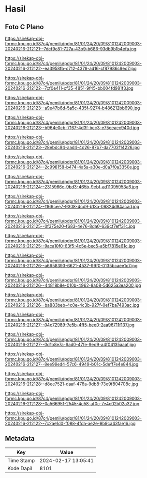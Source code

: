 # Hasil

## Foto C Plano

https://sirekap-obj-formc.kpu.go.id/87c4/pemilu/pdpr/81/01/24/20/09/8101242009003-20240216-212121--7dcf9c81-727a-43b9-b686-93db9b1b4efa.jpg

https://sirekap-obj-formc.kpu.go.id/87c4/pemilu/pdpr/81/01/24/20/09/8101242009003-20240216-212122--ea3958fb-c712-4379-ad16-cf87986c9ec7.jpg

https://sirekap-obj-formc.kpu.go.id/87c4/pemilu/pdpr/81/01/24/20/09/8101242009003-20240216-212122--7cf0e411-cf35-4851-9f45-bb004fd981f3.jpg

https://sirekap-obj-formc.kpu.go.id/87c4/pemilu/pdpr/81/01/24/20/09/8101242009003-20240216-212123--a9e47b6d-5a5c-435f-9274-b486212bb690.jpg

https://sirekap-obj-formc.kpu.go.id/87c4/pemilu/pdpr/81/01/24/20/09/8101242009003-20240216-212123--b964e0cb-7167-4d3f-bcc3-e75eeaec940d.jpg

https://sirekap-obj-formc.kpu.go.id/87c4/pemilu/pdpr/81/01/24/20/09/8101242009003-20240216-212123--28ebdc94-aad4-4d26-87b7-da7703f14226.jpg

https://sirekap-obj-formc.kpu.go.id/87c4/pemilu/pdpr/81/01/24/20/09/8101242009003-20240216-212124--2c998158-b474-4a5a-a30e-d0a7f0a3350e.jpg

https://sirekap-obj-formc.kpu.go.id/87c4/pemilu/pdpr/81/01/24/20/09/8101242009003-20240216-212124--2315966c-9bd3-465b-9ebf-ad11095953a6.jpg

https://sirekap-obj-formc.kpu.go.id/87c4/pemilu/pdpr/81/01/24/20/09/8101242009003-20240216-212124--1169cee7-9308-4cd9-b13a-06824d84acad.jpg

https://sirekap-obj-formc.kpu.go.id/87c4/pemilu/pdpr/81/01/24/20/09/8101242009003-20240216-212125--0f375e20-f683-4e76-8da0-639cf7eff31c.jpg

https://sirekap-obj-formc.kpu.go.id/87c4/pemilu/pdpr/81/01/24/20/09/8101242009003-20240216-212125--9aca10f0-63f5-4c5e-bec5-a5bf7815e61c.jpg

https://sirekap-obj-formc.kpu.go.id/87c4/pemilu/pdpr/81/01/24/20/09/8101242009003-20240216-212126--a6658393-6621-4537-99f0-0135bcaee1c7.jpg

https://sirekap-obj-formc.kpu.go.id/87c4/pemilu/pdpr/81/01/24/20/09/8101242009003-20240216-212126--44818b8e-010b-4962-8a08-5d625a3ea200.jpg

https://sirekap-obj-formc.kpu.go.id/87c4/pemilu/pdpr/81/01/24/20/09/8101242009003-20240216-212126--ba883beb-4c0e-4c3b-927f-0ef7ba7493ac.jpg

https://sirekap-obj-formc.kpu.go.id/87c4/pemilu/pdpr/81/01/24/20/09/8101242009003-20240216-212127--04c72989-7e5b-4ff5-bee0-2aa96711f137.jpg

https://sirekap-obj-formc.kpu.go.id/87c4/pemilu/pdpr/81/01/24/20/09/8101242009003-20240216-212127--0d1b8e7a-6ad0-47fe-9ed9-a4f04135aaaf.jpg

https://sirekap-obj-formc.kpu.go.id/87c4/pemilu/pdpr/81/01/24/20/09/8101242009003-20240216-212127--8ee99ed4-57c6-4949-b01c-5deff7e4e844.jpg

https://sirekap-obj-formc.kpu.go.id/87c4/pemilu/pdpr/81/01/24/20/09/8101242009003-20240216-212128--d8ee7521-daaf-476a-9db8-73e9f804708c.jpg

https://sirekap-obj-formc.kpu.go.id/87c4/pemilu/pdpr/81/01/24/20/09/8101242009003-20240216-212128--0a566951-2545-4c58-af0c-7e4c02b02a32.jpg

https://sirekap-obj-formc.kpu.go.id/87c4/pemilu/pdpr/81/01/24/20/09/8101242009003-20240216-212122--7c2ae1d0-f088-4fda-ae2e-9b9ca43fae16.jpg


## Metadata

| Key        | Value               |
| ---------- | ------------------- |
| Time Stamp | 2024-02-17 13:05:41 |
| Kode Dapil | 8101                |




